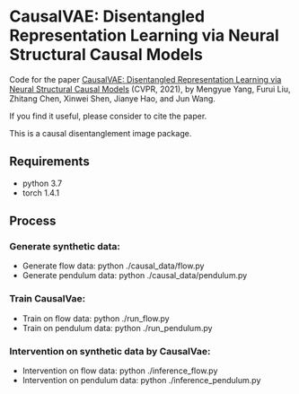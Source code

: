 # CausalVAE: Disentangled Representation Learning via Neural Structural Causal Models

Code for the paper [CausalVAE: Disentangled Representation Learning via Neural Structural Causal Models](https://arxiv.org/abs/2004.08697.pdf) (CVPR, 2021), by Mengyue Yang, Furui Liu, Zhitang Chen, Xinwei Shen, Jianye Hao, and Jun Wang.

If you find it useful, please consider to cite the paper.

This is a causal disentanglement image package. 

## Requirements
- python 3.7
- torch 1.4.1

## Process

### Generate synthetic data: 
- Generate flow data: python ./causal_data/flow.py
- Generate pendulum data: python ./causal_data/pendulum.py

### Train CausalVae:
- Train on flow data: python ./run_flow.py
- Train on pendulum data: python ./run_pendulum.py

### Intervention on synthetic data by CausalVae:
- Intervention on flow data: python ./inference_flow.py
- Intervention on pendulum data: python ./inference_pendulum.py
